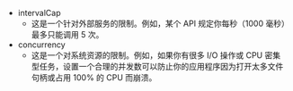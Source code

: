 - intervalCap
  - 这是一个针对外部服务的限制。例如，某个 API 规定你每秒（1000 毫秒）最多只能调用 5 次。
- concurrency
  - 这是一个对系统资源的限制。例如，如果你有很多 I/O 操作或 CPU 密集型任务，设置一个合理的并发数可以防止你的应用程序因为打开太多文件句柄或占用 100% 的 CPU 而崩溃。
